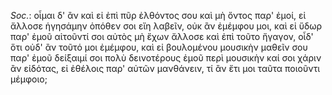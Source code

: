 

*Soc.*: οἶμαι δ' ἂν καὶ εἰ ἐπὶ πῦρ ἐλθόντος σου καὶ μὴ ὄντος παρ' ἐμοί, εἰ ἄλλοσε ἡγησάμην ὁπόθεν σοι εἴη λαβεῖν, οὐκ ἂν ἐμέμφου μοι, καὶ εἰ ὕδωρ παρ' ἐμοῦ αἰτοῦντί σοι αὐτὸς μὴ ἔχων ἄλλοσε καὶ ἐπὶ τοῦτο ἤγαγον, οἶδ' ὅτι οὐδ' ἂν τοῦτό μοι ἐμέμφου, καὶ εἰ βουλομένου μουσικὴν μαθεῖν σου παρ' ἐμοῦ δείξαιμί σοι πολὺ δεινοτέρους ἐμοῦ περὶ μουσικὴν καί σοι χάριν ἂν εἰδότας, εἰ ἐθέλοις παρ' αὐτῶν μανθάνειν, τί ἂν ἔτι μοι ταῦτα ποιοῦντι μέμφοιο;